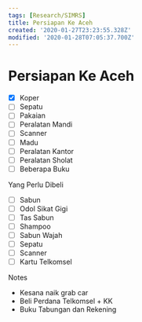 ```yaml
---
tags: [Research/SIMRS]
title: Persiapan Ke Aceh
created: '2020-01-27T23:23:55.328Z'
modified: '2020-01-28T07:05:37.700Z'
---
```


# Persiapan Ke Aceh

- [X] Koper
- [ ] Sepatu
- [ ] Pakaian
- [ ] Peralatan Mandi
- [ ] Scanner
- [ ] Madu
- [ ] Peralatan Kantor
- [ ] Peralatan Sholat
- [ ] Beberapa Buku

Yang Perlu Dibeli
- [ ] Sabun
- [ ] Odol Sikat Gigi
- [ ] Tas Sabun
- [ ] Shampoo
- [ ] Sabun Wajah
- [ ] Sepatu
- [ ] Scanner
- [ ] Kartu Telkomsel

Notes
- Kesana naik grab car
- Beli Perdana Telkomsel + KK
- Buku Tabungan dan Rekening
